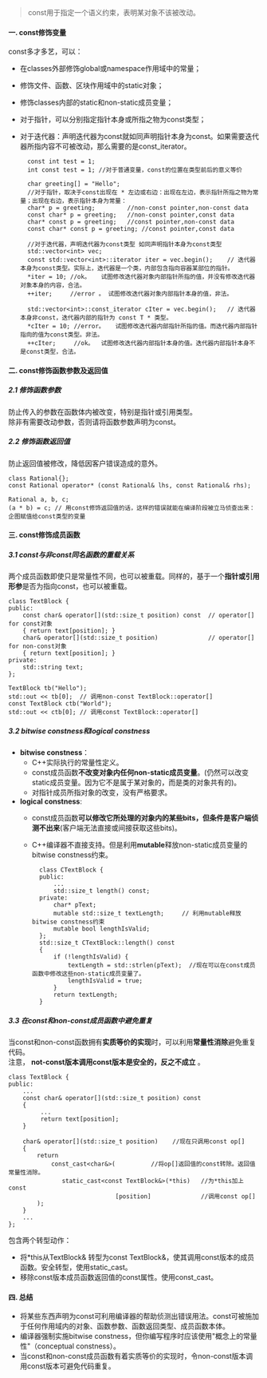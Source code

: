 > const用于指定一个语义约束，表明某对象不该被改动。  

#### 一. const修饰变量
const多才多艺，可以：  
- 在classes外部修饰global或namespace作用域中的常量；  
- 修饰文件、函数、区块作用域中的static对象；  
- 修饰classes内部的static和non-static成员变量；  
- 对于指针，可以分别指定指针本身或所指之物为const类型；  
- 对于迭代器：声明迭代器为const就如同声明指针本身为const。如果需要迭代器所指内容不可被改动，那么需要的是const_iterator。  

		const int test = 1;
		int const test = 1; //对于普通变量，const的位置在类型前后的意义等价

		char greeting[] = "Hello";
		//对于指针，取决于const出现在 * 左边或右边：出现在左边，表示指针所指之物为常量；出现在右边，表示指针本身为常量：
		char* p = greeting;         //non-const pointer,non-const data
		const char* p = greeting;   //non-const pointer,const data
		char* const p = greeting;   //const pointer,non-const data
		const char* const p = greeting; //const pointer,const data

		//对于迭代器，声明迭代器为const类型 如同声明指针本身为const类型
		std::vector<int> vec;
		const std::vector<int>::iterator iter = vec.begin();	// 迭代器本身为const类型。实际上，迭代器是一个类，内部包含指向容器某部位的指针。
		*iter = 10; //ok。	试图修改迭代器对象内部指针所指的值，并没有修改迭代器对象本身的内容，合法。
		++iter;     //error	。 试图修改迭代器对象内部指针本身的值，非法。

		std::vector<int>::const_iterator cIter = vec.begin();	// 迭代器本身非const，迭代器内部的指针为 const T * 类型。
		*cIter = 10; //error。	试图修改迭代器内部指针所指的值。而迭代器内部指针指向的值为const类型。非法。
		++cIter;     //ok。	试图修改迭代器内部指针本身的值。迭代器内部指针本身不是const类型，合法。

#### 二. const修饰函数参数及返回值
##### 2.1 修饰函数参数
防止传入的参数在函数体内被改变，特别是指针或引用类型。  
除非有需要改动参数，否则请将函数参数声明为const。  

##### 2.2 修饰函数返回值
防止返回值被修改，降低因客户错误造成的意外。  

	class Rational{};
	const Rational operator* (const Rational& lhs, const Rational& rhs);

	Rational a, b, c;
	(a * b) = c; // 用const修饰返回值的话，这样的错误就能在编译阶段被立马侦查出来：企图赋值给const类型的变量

#### 三. const修饰成员函数
##### 3.1 const与非const同名函数的重载关系
两个成员函数即使只是常量性不同，也可以被重载。同样的，基于一个**指针或引用形参**是否为指向const，也可以被重载。  

	class TextBlock {
	public:
		const char& operator[](std::size_t position) const	// operator[] for const对象
		{ return text[position]; }
		char& operator[](std::size_t position)				// operator[] for non-const对象
		{ return text[position]; }
	private:
		std::string text;
	};

	TextBlock tb("Hello");
	std::out << tb[0];	// 调用non-const TextBlock::operator[]
	const TextBlock ctb("World");
	std::out << ctb[0];	// 调用const TextBlock::operator[]

##### 3.2 bitwise constness和logical constness
- **bitwise constness**：  
	- C++实际执行的常量性定义。
	- const成员函数**不改变对象内任何non-static成员变量**。(仍然可以改变static成员变量。因为它不是属于某对象的，而是类的对象共有的)。  
	- 对指针成员所指对象的改变，没有严格要求。  
- **logical constness**:
	- const成员函数**可以修改它所处理的对象内的某些bits，但条件是客户端侦测不出来**(客户端无法直接或间接获取这些bits)。  
	- C++编译器不直接支持。但是利用**mutable**释放non-static成员变量的bitwise constness约束。  


			class CTextBlock {  
			public:  
			    ...  
			    std::size_t length() const;  
			private:  
				char* pText;  
				mutable std::size_t textLength; 	// 利用mutable释放bitwise constness约束
				mutable bool lengthIsValid;
			};  
			std::size_t CTextBlock::length() const  
			{  
				if (!lengthIsValid) {  
					textLength = std::strlen(pText);  //现在可以在const成员函数中修改这些non-static成员变量了。
					lengthIsValid = true;
				}                           
				return textLength;
			}

##### 3.3 在const和non-const成员函数中避免重复
当const和non-const函数拥有**实质等价的实现**时，可以利用**常量性消除**避免重复代码。  
注意， **not-const版本调用const版本是安全的，反之不成立** 。  

	class TextBlock {  
	public:  
		...  
		const char& operator[](std::size_t position) const
		{  
		     ...  
	    	 return text[position];  
		}  

		char& operator[](std::size_t position)    //现在只调用const op[]  
		{  
			return  
				const_cast<char&>(          //将op[]返回值的const转除。返回值常量性消除。  
				   static_cast<const TextBlock&>(*this)   //为*this加上const  
	                              [position]              //调用const op[]  
			);  
		}  
		...  
	};

包含两个转型动作：  
- 将*this从TextBlock& 转型为const TextBlock&，使其调用const版本的成员函数。安全转型，使用static\_cast。  
- 移除const版本成员函数返回值的const属性。使用const\_cast。  

#### 四. 总结
- 将某些东西声明为const可利用编译器的帮助侦测出错误用法。const可被施加于任何作用域内的对象、函数参数、函数返回类型、成员函数本体。
- 编译器强制实施bitwise constness，但你编写程序时应该使用"概念上的常量性"（conceptual constness）。  
- 当const和non-const成员函数有着实质等价的实现时，令non-const版本调用const版本可避免代码重复。

